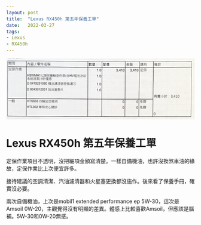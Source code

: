 ```yaml
---
layout: post
title:  "Lexus RX450h 第五年保養工單"
date:   2022-03-27
tags:
- Lexus
- RX450h
---
```

![Lexus RX450h maintenance](/media/2022-04-29-Lexus-RX450h-maintenance-8.png)

# Lexus RX450h 第五年保養工單

定保作業項目不透明，沒把細項金額寫清楚。一樣自備機油，也許沒換煞車油的緣故，定保作業比上次便宜許多。

接待建議的空調清潔、汽油濾清器和火星塞更換都沒施作。後來看了保養手冊，確實沒必要。

兩次自備機油，上次是mobil1 extended performance ep 5W-30，這次是Amsoil 0W-20，主觀覺得沒有明顯的差異。體感上比較喜歡Amsoil，但應該是腦補。5W-30和0W-20無感。